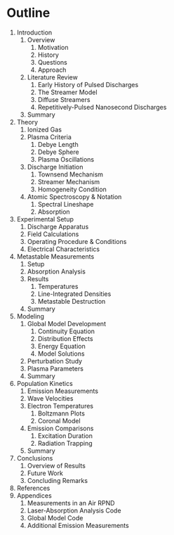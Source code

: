 Outline
=======

1. Introduction
    1. Overview 
        1. Motivation
        2. History
        3. Questions
        4. Approach
    2. Literature Review
        1. Early History of Pulsed Discharges
        2. The Streamer Model
        3. Diffuse Streamers
        4. Repetitively-Pulsed Nanosecond Discharges
    3. Summary
2. Theory
    1. Ionized Gas
    2. Plasma Criteria
        1. Debye Length
        2. Debye Sphere
        3. Plasma Oscillations
    3. Discharge Initiation
        1. Townsend Mechanism
        2. Streamer Mechanism
        3. Homogeneity Condition
    4. Atomic Spectroscopy & Notation
        1. Spectral Lineshape
        2. Absorption
3. Experimental Setup
    1. Discharge Apparatus
    2. Field Calculations
    3. Operating Procedure & Conditions
    4. Electrical Characteristics
4. Metastable Measurements
    1. Setup
    2. Absorption Analysis
    3. Results
        1. Temperatures
        2. Line-Integrated Densities
        3. Metastable Destruction
    4. Summary
5. Modeling
    1. Global Model Development
        1. Continuity Equation
        2. Distribution Effects
        3. Energy Equation
        4. Model Solutions
    2. Perturbation Study
    3. Plasma Parameters
    4. Summary
6. Population Kinetics
    1. Emission Measurements
    2. Wave Velocities
    3. Electron Temperatures
        1. Boltzmann Plots
        2. Coronal Model
    4. Emission Comparisons
        1. Excitation Duration
        2. Radiation Trapping
    5. Summary
7. Conclusions
    1. Overview of Results
    2. Future Work
    3. Concluding Remarks
8. References
9. Appendices
    1. Measurements in an Air RPND
    2. Laser-Absorption Analysis Code
    3. Global Model Code
    4. Additional Emission Measurements
